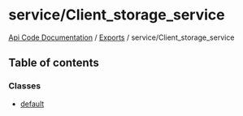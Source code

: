 # service/Client\_storage\_service
[Api Code Documentation](../README.md) / [Exports](../modules.md) / service/Client\_storage\_service

## Table of contents

### Classes

- [default](../classes/service_Client_storage_service.default.md)
